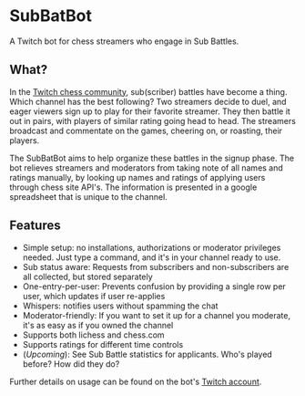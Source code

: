 # SubBatBot
A Twitch bot for chess streamers who engage in Sub Battles.

## What?

In the [Twitch chess community](https://www.twitch.tv/directory/game/Chess), sub(scriber) battles have become a thing. 
Which channel has the best following? Two streamers decide to duel, and eager viewers sign up to play for their favorite streamer. 
They then battle it out in pairs, with players of similar rating going head to head. 
The streamers broadcast and commentate on the games, cheering on, or roasting, their players.

The SubBatBot aims to help organize these battles in the signup phase. The bot relieves streamers and moderators from
taking note of all names and ratings manually, by looking up names and ratings of applying users through chess site API's. 
The information is presented in a google spreadsheet that is unique to the channel.

## Features

 * Simple setup: no installations, authorizations or moderator privileges needed. Just type a command, and it's in your channel ready to use.
 * Sub status aware: Requests from subscribers and non-subscribers are all collected, but stored separately
 * One-entry-per-user: Prevents confusion by providing a single row per user, which updates if user re-applies 
 * Whispers: notifies users without spamming the chat
 * Moderator-friendly: If you want to set it up for a channel you moderate, it's as easy as if you owned the channel
 * Supports both lichess and chess.com
 * Supports ratings for different time controls
 * (*Upcoming*): See Sub Battle statistics for applicants. Who's played before? How did they do? 
 
Further details on usage can be found on the bot's [Twitch account](https://www.twitch.tv/subbatbot/about).
